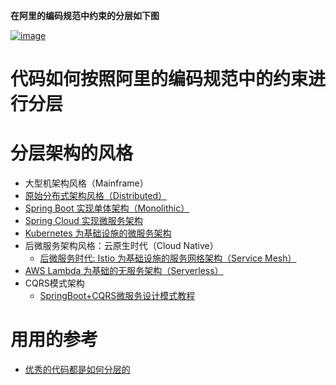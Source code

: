 **在阿里的编码规范中约束的分层如下图**

<a href="https://ibb.co/zZTMn0x"><img src="https://i.ibb.co/Wf4hxY5/image.png" alt="image" border="0"></a>

# 代码如何按照阿里的编码规范中的约束进行分层




# 分层架构的风格
  * 大型机架构风格（Mainframe）
  * [原始分布式架构风格（Distributed）](https://icyfenix.cn/architecture/architect-history/primitive-distribution.html)
  * [Spring Boot 实现单体架构（Monolithic）](https://icyfenix.cn/architecture/architect-history/monolithic.html)
  * [Spring Cloud 实现微服务架构](https://icyfenix.cn/architecture/architect-history/soa.html)
  * [Kubernetes 为基础设施的微服务架构](https://icyfenix.cn/architecture/architect-history/microservices.html)
  * 后微服务架构风格：云原生时代（Cloud Native）
    * [后微服务时代: Istio 为基础设施的服务网格架构（Service Mesh）](https://icyfenix.cn/architecture/architect-history/post-microservices.html)
  * [AWS Lambda 为基础的无服务架构（Serverless）](https://icyfenix.cn/architecture/architect-history/serverless.html)
  * CQRS模式架构
    * [SpringBoot+CQRS微服务设计模式教程](https://www.jdon.com/55380) 






# 用用的参考

* [优秀的代码都是如何分层的](https://developer.51cto.com/art/202103/652080.htm)
